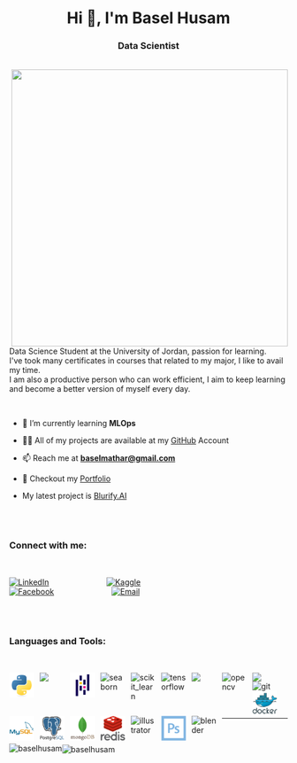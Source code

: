 <h1 align="center">Hi 👋, I'm Basel Husam</h1>

<h3 align="center">Data Scientist</h3>

<br />


<img src="https://media3.giphy.com/media/v1.Y2lkPTc5MGI3NjExODQwNGI2MTc5YTIxZDUwNmMwNmIwOGIzMzQ2NzNhYjBiMzRhYTA5MyZlcD12MV9pbnRlcm5hbF9naWZzX2dpZklkJmN0PWc/IcZhFmufozDCij3p22/giphy.gif" width="500" height="500" align="right">

<p align='left'> 
  Data Science Student at the University of Jordan, passion for learning. <br> 
  I've took many certificates in courses that related to my major, I like to avail my time. <br>
  I am also a productive person who can work efficient, I aim to keep learning and become a
  better version of myself every day. 
</p>

<br>

- 🌱 I’m currently learning **MLOps**

- 👨‍💻 All of my projects are available at my [GitHub](https://github.com/baselhusam) Account

- 📫 Reach me at **baselmathar@gmail.com**

- 📄 Checkout my [Portfolio](https://baselhusam-portfolio-main-5d6upa.streamlit.app/)

- My latest project is [Blurify.AI](https://github.com/baselhusam/blurify.ai/)

<br>
<br>

<h3 align="left">Connect with me:</h3>

<br> 


 <p align="left">
      <a href="https://www.linkedin.com/in/basel-mather/" target="_blank"><img src="https://raw.githubusercontent.com/rahuldkjain/github-profile-readme-generator/master/src/images/icons/Social/linked-in-alt.svg" alt="LinkedIn" height="50" width="50" style="padding-right: 100px;"></a>
      <a href="https://www.kaggle.com/baselmather" target="_blank"><img src="https://raw.githubusercontent.com/rahuldkjain/github-profile-readme-generator/master/src/images/icons/Social/kaggle.svg" alt="Kaggle" height="50" width="50" style="padding-right: 100px;"></a>
      <a href="https://www.facebook.com/profile.php?id=100088667931989" target="_blank"><img src="https://raw.githubusercontent.com/rahuldkjain/github-profile-readme-generator/master/src/images/icons/Social/facebook.svg" alt="Facebook" height="50" width="50" style="padding-right: 100px;"></a>
                <a href="mailto:baselmathar@gmail.com" target="_blank"><img style="padding-right: 30px" src="https://techcommunity.microsoft.com/t5/image/serverpage/image-id/172206i70472167E79B9D0F/image-size/large?v=v2&amp;px=999" height="50" width="50" alt="Email"></a>

 </p>

<br> <br>

### Languages and Tools: 

<br>

<img align="left" width="45px" style="padding-right:10px;"  src="https://raw.githubusercontent.com/devicons/devicon/master/icons/python/python-original.svg" alt="python"/><img align="left" width="45px" style="padding-right:10px;"  src="https://cdn.jsdelivr.net/gh/devicons/devicon/icons/numpy/numpy-original.svg"/><img align="left" width="45px" style="padding-right:10px;" src="https://raw.githubusercontent.com/devicons/devicon/2ae2a900d2f041da66e950e4d48052658d850630/icons/pandas/pandas-original.svg" alt="pandas" /><img align="left" width="45px" style="padding-right:10px;"  src="https://seaborn.pydata.org/_images/logo-mark-lightbg.svg" alt="seaborn" /><img align="left" width="45px" style="padding-right:10px;"  src="https://upload.wikimedia.org/wikipedia/commons/0/05/Scikit_learn_logo_small.svg" alt="scikit_learn" /><img align="left" width="45px" style="padding-right:10px;"  src="https://www.vectorlogo.zone/logos/tensorflow/tensorflow-icon.svg" alt="tensorflow"/><img align="left" width="45px" style="padding-right:10px;"  src="https://cdn.jsdelivr.net/gh/devicons/devicon/icons/pytorch/pytorch-original.svg"/><img align="left" width="45px" style="padding-right:10px;"  src="https://www.vectorlogo.zone/logos/opencv/opencv-icon.svg" alt="opencv" /><img align="left" width="45px" style="padding-right:10px;"  src="https://cdn.jsdelivr.net/gh/devicons/devicon/icons/vscode/vscode-original.svg"/><img align="left" width="45px" style="padding-right:10px;"  src="https://www.vectorlogo.zone/logos/git-scm/git-scm-icon.svg" alt="git"/><img align="left" width="45px" style="padding-right:10px;"  src="https://raw.githubusercontent.com/devicons/devicon/master/icons/docker/docker-original-wordmark.svg" alt="docker" /><img align="left" width="45px" style="padding-right:10px;"  src="https://raw.githubusercontent.com/devicons/devicon/master/icons/mysql/mysql-original-wordmark.svg" alt="mysql" /><img align="left" width="45px" style="padding-right:10px;" src="https://raw.githubusercontent.com/devicons/devicon/master/icons/postgresql/postgresql-original-wordmark.svg" alt="PostgreSQL" /><img align="left" width="45px" style="padding-right:10px;"  src="https://raw.githubusercontent.com/devicons/devicon/master/icons/mongodb/mongodb-original-wordmark.svg" alt="MongoDB"/><img align="left" width="45px" style="padding-right:10px;"  src="https://raw.githubusercontent.com/devicons/devicon/master/icons/redis/redis-original-wordmark.svg" alt="redis" /> <img align="left" width="45px" style="padding-right:10px;"  src="https://www.vectorlogo.zone/logos/adobe_illustrator/adobe_illustrator-icon.svg" alt="illustrator"/><img align="left" width="45px" style="padding-right:10px;" src="https://raw.githubusercontent.com/devicons/devicon/master/icons/photoshop/photoshop-line.svg" alt="photoshop" /><img align="left" width="45px" style="padding-right:10px;"  src="https://download.blender.org/branding/community/blender_community_badge_white.svg" alt="blender" />  

<br><br><br><br> 
<hr>
<br>

<img align="center" src="https://github-readme-stats.vercel.app/api?username=baselhusam&theme=algolia&show_icons=true&locale=en" alt="baselhusam" /><img align="left" src="https://github-readme-stats.vercel.app/api/top-langs?username=baselhusam&theme=algolia&show_icons=true&locale=en&layout=compact" alt="baselhusam" />

